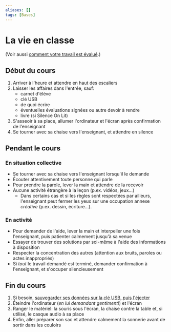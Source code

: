 ```yaml
---
aliases: []
tags: [Bases]
---
```


# La vie en classe

(Voir aussi [comment votre travail est évalué](evaluation.md).)


## Début du cours

1. Arriver à l'heure et attendre en haut des escaliers
2. Laisser les affaires dans l'entrée, sauf:
   - carnet d'élève
   - clé USB
   - de quoi écrire
   - éventuelles évaluations signées ou autre devoir à rendre
   - livre (si Silence On Lit)
3. S'asseoir à sa place, allumer l'ordinateur et l'écran après confirmation de l'enseignant
4. Se tourner avec sa chaise vers l'enseignant, et attendre en silence


## Pendant le cours

### En situation collective

- Se tourner avec sa chaise vers l'enseignant lorsqu'il le demande
- Écouter attentivement toute personne qui parle
- Pour prendre la parole, lever la main et attendre de la recevoir
- Aucune activité étrangère à la leçon (p.ex. vidéos, jeux…)
  - Dans certains cas et si les règles sont respectées par ailleurs, l'enseignant peut fermer les yeux sur une occupation annexe _créative_ (p.ex. dessin, écriture…).

### En activité

- Pour demander de l'aide, lever la main et interpeller une fois l'enseignant, puis patienter calmement jusqu'à sa venue
- Essayer de trouver des solutions par soi-même à l'aide des informations à disposition
- Respecter la concentration des autres (attention aux bruits, paroles ou actes inappropriés)
- Si _tout_ le travail demandé est terminé, demander confirmation à l'enseignant, et s'occuper silencieusement


## Fin du cours

1. Si besoin, [sauvegarder ses données sur la clé USB, puis l'éjecter](sauvegarde-cle-usb.md)
2. Éteindre l'ordinateur (_en lui demandant gentiment!_) et l'écran
3. Ranger le matériel: la souris sous l'écran, la chaise contre la table et, si utilisé, le casque audio à sa place
4. Enfin, aller préparer son sac et attendre calmement la sonnerie avant de sortir dans les couloirs
